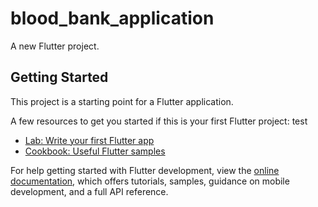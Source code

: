 # blood_bank_application

A new Flutter project.

## Getting Started

This project is a starting point for a Flutter application.

A few resources to get you started if this is your first Flutter project:
test
- [Lab: Write your first Flutter app](https://docs.flutter.dev/get-started/codelab)
- [Cookbook: Useful Flutter samples](https://docs.flutter.dev/cookbook)

For help getting started with Flutter development, view the
[online documentation](https://docs.flutter.dev/), which offers tutorials,
samples, guidance on mobile development, and a full API reference.
